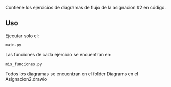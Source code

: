

Contiene los ejercicios de diagramas de flujo de la asignacion #2 en código.

## Uso
Ejecutar solo el: 
```python
main.py 
``` 
Las funciones de cada ejercicio se encuentran en:
```python
mis_funciones.py
``` 

Todos los diagramas se encuentran en el folder Diagrams en el Asignacion2.drawio

